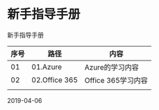 # 新手指导手册

新手指导手册

| 序号 | 路径          | 内容               |
| ---- | ------------- | ------------------ |
| 01   | 01.Azure      | Azure的学习内容    |
| 02   | 02.Office 365 | Office 365学习内容 |
|      |               |                    |

 

2019-04-06